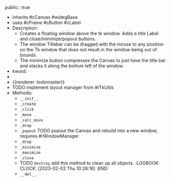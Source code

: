 public:: true

- inherits #cCanvas #widegBase
- uses #cFrame #cButton #cLabel
- Description:
	- Creates a floating window above the tk window. Adds a title Label and close/minimize/popout buttons.
	- The window Titlebar can be dragged with the mouse to any position on the Tk window that does not result in the window being out of bounds.
	- The minimize button compresses the Canvas to just have the title bar and stacks it along the bottom left of the window.
- kword:
-
- {{renderer :todomaster}}
- TODO implement layout manager from #rTkUtils
- Methods:
	- `__init__`
	- `_create`
	- `_click`
	- `_move`
	- `_calc_move`
	- `_drop`
	- `_popout` TODO popout the Canvas and rebuild into a new window, requires #rWindowManager
	- `_drop`
	- `_minimize`
	- `_maximize`
	- `_close`
	- TODO `destroy` add this method to clean up all objects.
	  :LOGBOOK:
	  CLOCK: [2023-02-02 Thu 10:26:16]
	  :END:
	- `__del__`